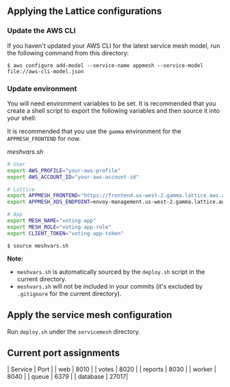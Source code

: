 ## Applying the Lattice configurations

### Update the AWS CLI

If you haven't updated your AWS CLI for the latest service mesh model, run the following
command from this directory:

    $ aws configure add-model --service-name appmesh --service-model file://aws-cli-model.json

### Update environment

You will need environment variables to be set. It is recommended that you create a shell script
to export the following variables and then source it into your shell:

It is recommended that you use the `gamma` environment for the `APPMESH_FRONTEND` for now.

*meshvars.sh*

```sh
# User
export AWS_PROFILE="your-aws-profile"
export AWS_ACCOUNT_ID="your-aws-account-id"

# Lattice
export APPMESH_FRONTEND="https://frontend.us-west-2.gamma.lattice.aws.a2z.com/"
export APPMESH_XDS_ENDPOINT=envoy-management.us-west-2.gamma.lattice.aws.a2z.com:443

# App
export MESH_NAME="voting-app"
export MESH_ROLE="voting-app-role"
export CLIENT_TOKEN="voting-app-token"
```

    $ source meshvars.sh


**Note:**

* `meshvars.sh` is automatically sourced by the `deploy.sh` script in the current directory.
* `meshvars.sh` will not be included in your commits (it's excluded by `.gitignore` for the current directory).

## Apply the service mesh configuration

Run `deploy.sh` under the `servicemesh` directory.


## Current port assignments

| Service | Port |
| web | 8010 |
| votes | 8020 |
| reports | 8030 |
| worker | 8040 |
| queue | 6379 |
| database | 27017|

